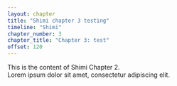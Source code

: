 ```yaml
---
layout: chapter
title: "Shimi chapter 3 testing"
timeline: "Shimi"
chapter_number: 3
chapter_title: "Chapter 3: test"
offset: 120
---
```


This is the content of Shimi Chapter 2.  
Lorem ipsum dolor sit amet, consectetur adipiscing elit.  
